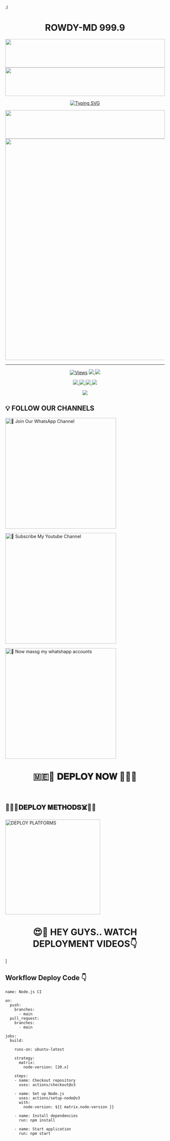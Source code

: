 .l
<h1 align="center">ROWDY-MD 999.9</h1>

<img src="https://i.ibb.co/XLHwccH/08b166cc5426abb3.jpg" height="90" width="100%">
<img src="https://i.imgur.com/dBaSKWF.gif" height="90" width="100%">

<p align="center">
<a href="https://git.io/typing-svg"><img src="https://readme-typing-svg.demolab.com/?font=Fira+Code&weight=700&size=33&pause=1000&color=5513F7&width=435&lines=ROWDY+MD+WHATSAPP+BOT" alt="Typing SVG" /></a>
</p>
<p align="center">
<a href="https://github.com/Rowdykaryek/">
     <img src="https://i.imgur.com/dBaSKWF.gif" height="90" width="100%">
   
<img src="https://i.ibb.co/BBMJK88/3fbcd0b9bc23eb4e.jpg"  width="700px">
</a>
<hr>


<p align="center">

  <a href="https://github.com/Rowdykaryek/ROWDY">
    <img src="https://hits.seeyoufarm.com/api/count/incr/badge.svg?url=https%3A%2F%2Fgithub.com%2FVaRowdy karyek%2FROWDY&count_bg=%2379C83D&title_bg=%23555555&icon=gitpod.svg&icon_color=%23E7E7E7&title=Views&edge_flat=false" alt="Views"/></a>
  
  </a>
  <a href="https://github.com/Rowdykaryek/ROWDY/fork">
    <img src="https://img.shields.io/github/forks/Rowdykaryek/ROWDY?label=Fork&style=social">
    
  </a>
  <a href="https://github.com/Rowdykaryrk/ROWDY/stargazers">
    <img src="https://img.shields.io/github/stars/Rowdykaryek/ROWDY?style=social">
  </a>
</p>

<p align="center">
  <a href="https://github/Rowdykaryek/ROWDY">
    <img src="https://img.shields.io/github/repo-size/Rowdykaryek/ROWDY?color=purple&label=Repo%20Size&style=plastic">

  </a>
  <a href="https://github.com/Rowdykaryek/ROWDY">
    <img src="https://img.shields.io/github/license/Rowdykaryek/ROWDY?color=purple&label=License&style=plastic">

  </a>
  <a href="https://github.com/Rowdykaryek/ROWDY">
    <img src="https://img.shields.io/github/languages/top/Rowdykaryek/ROWDY?color=purple&label=Javascript&style=plastic">

  </a>
  <a href="https://github.com/Rowdykayek/ROWDY">
    <img src="https://img.shields.io/static/v1?label=Author&message=Vajira%20Rathnayake&color=purple&style=plastic">

  </a>
  </p>
 <p align="center">
  <a href="https://github.com/Rowdykaryek/ROWDY">
    <img src="https://img.shields.io/badge/OUR%20%20%20TEAM-Technical%20Cybers%20(TC)-purple&style=plastic">

  </a>
</p>

## 💡 FOLLOW OUR CHANNELS

<a href="https://whatsapp.com/channel/0029Vb3930A4IBhEddCmjD0U"><img src="https://img.shields.io/badge/Join%20Our%20WhatsApp%20Channel-blue" alt="📎 Join Our WhatsApp Channel" width="350"></a>

<a href="https://youtube.com/@cyberrowdy-e4p?si=jY5rSnSkLESNzs_-"><img src="https://img.shields.io/badge/Subscribe%20My%20Youtube%20Channel-red" alt="📎 Subscribe My Youtube Channel" width="350"></a>

<a href="https://wa.me/message/TVV5ALKIG3AXO1"><img src="https://img.shields.io/badge/NOW_MSG%20My%20Whatshapp %20accounts-white" alt="📎 Now massg my whatshapp accounts" width="350"></a>
<br>

<div align="center">
 
  <h1> 🇲🇪👾 𝐃𝐄𝐏𝐋𝐎𝐘 𝐍𝐎𝐖 👾🇲🇪 </h1>
</div>

<br>


##  🏴‍☠️💀𝐃𝐄𝐏𝐋𝐎𝐘 𝐌𝐄𝐓𝐇𝐎𝐃𝐒☠️🏴‍☠️

<a href="https://tdd-gangs.github.io/Deployme"><img src="https://img.shields.io/badge/DEPLOYMENT%20METHODS-green" alt="DEPLOY PLATFORMS" width="300"></a>
<br>


<div align="center">
 
  <h1>😍👀 HEY GUYS.. WATCH DEPLOYMENT VIDEOS👇</h1>
</div>






































]




## Workflow Deploy Code 👇


```
name: Node.js CI

on:
  push:
    branches:
      - main
  pull_request:
    branches:
      - main

jobs:
  build:

    runs-on: ubuntu-latest

    strategy:
      matrix:
        node-version: [20.x]

    steps:
    - name: Checkout repository
      uses: actions/checkout@v3

    - name: Set up Node.js
      uses: actions/setup-node@v3
      with:
        node-version: ${{ matrix.node-version }}

    - name: Install dependencies
      run: npm install

    - name: Start application
      run: npm start
```
